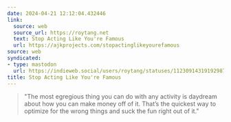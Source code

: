 ```yaml
---
date: 2024-04-21 12:12:04.432446
link:
  source: web
  source_url: https://roytang.net
  text: Stop Acting Like You're Famous
  url: https://ajkprojects.com/stopactinglikeyourefamous
source: web
syndicated:
- type: mastodon
  url: https://indieweb.social/users/roytang/statuses/112309143191929875
title: Stop Acting Like You're Famous
---
```


> "The most egregious thing you can do with any activity is daydream about how you can make money off of it. That’s the quickest way to optimize for the wrong things and suck the fun right out of it."